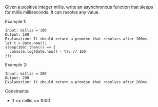 Given a positive integer millis, write an asynchronous function that sleeps for millis milliseconds. It can resolve any value.

Example 1:

```
Input: millis = 100
Output: 100
Explanation: It should return a promise that resolves after 100ms.
let t = Date.now();
sleep(100).then(() => {
  console.log(Date.now() - t); // 100
});
```

Example 2:

```
Input: millis = 200
Output: 200
Explanation: It should return a promise that resolves after 200ms.
```

Constraints:

- 1 <= millis <= 1000
